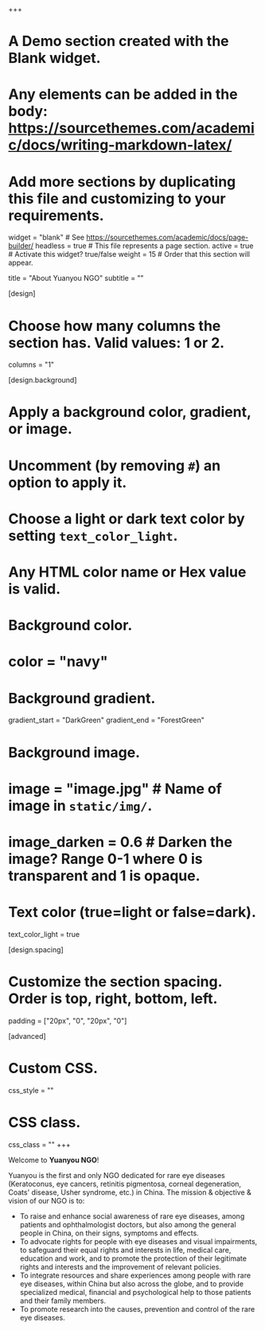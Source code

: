 +++
# A Demo section created with the Blank widget.
# Any elements can be added in the body: https://sourcethemes.com/academic/docs/writing-markdown-latex/
# Add more sections by duplicating this file and customizing to your requirements.

widget = "blank"  # See https://sourcethemes.com/academic/docs/page-builder/
headless = true  # This file represents a page section.
active = true  # Activate this widget? true/false
weight = 15  # Order that this section will appear.

title = "About Yuanyou NGO"
subtitle = ""

[design]
  # Choose how many columns the section has. Valid values: 1 or 2.
  columns = "1"

[design.background]
  # Apply a background color, gradient, or image.
  #   Uncomment (by removing `#`) an option to apply it.
  #   Choose a light or dark text color by setting `text_color_light`.
  #   Any HTML color name or Hex value is valid.

  # Background color.
  # color = "navy"
  
  # Background gradient.
  gradient_start = "DarkGreen"
  gradient_end = "ForestGreen"
  
  # Background image.
  # image = "image.jpg"  # Name of image in `static/img/`.
  # image_darken = 0.6  # Darken the image? Range 0-1 where 0 is transparent and 1 is opaque.

  # Text color (true=light or false=dark).
  text_color_light = true

[design.spacing]
  # Customize the section spacing. Order is top, right, bottom, left.
  padding = ["20px", "0", "20px", "0"]

[advanced]
 # Custom CSS. 
 css_style = ""
 
 # CSS class.
 css_class = ""
+++

Welcome to **Yuanyou NGO**!

Yuanyou is the first and only NGO dedicated for rare eye diseases (Keratoconus, eye cancers, retinitis pigmentosa, corneal degeneration, Coats' disease, Usher syndrome, etc.) in China. 
The mission & objective & vision of our NGO is to:

- To raise and enhance social awareness of rare eye diseases, among patients and ophthalmologist doctors, but also among the general people in China, on their signs, symptoms and effects.
- To advocate rights for people with eye diseases and visual impairments, to safeguard their equal rights and interests in life, medical care, education and work, and to promote the protection of their legitimate rights and interests and the improvement of relevant policies.
- To integrate resources and share experiences among people with rare eye diseases, within China but also across the globe,  and to provide specialized medical, financial and psychological help to those patients and their family members.
- To promote research into the causes, prevention and control of the rare eye diseases.

